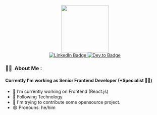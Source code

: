 <div id="header" align="center"><img src="https://media.giphy.com/media/RbDKaczqWovIugyJmW/giphy.gif" width="150" /></div>
<div id="badge" align="center">
  <a href="https://www.linkedin.com/in/phuditc">
    <img src="https://img.shields.io/badge/LinkedIn-blue?logo=linkedin&logoColor=white&style=for-the-badge" alt="LinkedIn Badge" />
  </a>
  <a href="https://dev.to/nuttikung">
    <img src="https://img.shields.io/badge/Dev.to-black?logo=dev.to&color=white&logoColor=black&style=for-the-badge" alt="Dev.to Badge" />
  </a>
  <br>
  <img src="https://komarev.com/ghpvc/?username=nuttikung&style=flat-square&color=orange" alt="">
</div>


### :man_technologist: &nbsp;About Me :
#### Currently I'm working as Senior Frontend Developer (+Specialist :man_scientist:)

- 🔭 I’m currently working on Frontend (React.js)
- 🌱 Following Technology
- 🤔 I'm trying to contribute some opensource project.
- 😄 Pronouns: he/him
